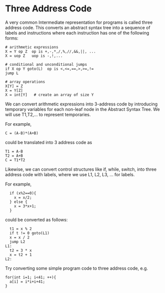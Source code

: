 # Three Address Code
A very common Intermediate representation for programs is called three address code.
This converts an abstract syntax tree into a sequence of labels and instructions
where each instruction has one of the following forms:
```
# arithmetic expressions
X = Y op Z  op is +,-,*,/,%,//,&&,||, ...
X = uop Z   uop is -,!,...

# conditional and unconditional jumps
if X op Y goto(L)  op is <,<=,==,>,>=,!=
jump L

# array operations
X[Y] = Z
X = Y[Z]
X = int[Y]   # create an array of size Y
```
We can convert arithmetic expressions into 3-address code 
by introducing temporary variables for each non-leaf node in the Abstract Syntax Tree. 
We will use T1,T2,... to represent temporaries.

For example, 
```
C = (A-B)*(A+B)
```
could be translated into 3 address code as
```
T1 = A-B
T2 = A+B
C = T1*T2
```
Likewise, we can convert control structures like if, while, switch, into three address code with labels,
where we use L1, L2, L3, ... for labels.

For example,
```
  if (x%2==0){
    x = x/2;
  } else {
    x = 3*x+1;
  }
```
could be converted as follows:
```
  t1 = x % 2
  if t != 0 goto(L1)
  x = x / 2
  jump L2
L1:
  t2 = 3 * x
  x = t2 + 1
L2:
```

Try converting some simple program code to three address code, e.g.
```
for(int i=1; i<41; ++){
  a[i] = i*i+i+41;
}
```

